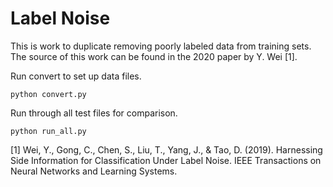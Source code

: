 # Label Noise

This is work to duplicate removing poorly labeled data from training sets. The source of this work can be found in the 2020 paper by Y. Wei [1].

Run convert to set up data files.

```
python convert.py
```

Run through all test files for comparison.

```
python run_all.py
```

[1] Wei, Y., Gong, C., Chen, S., Liu, T., Yang, J., & Tao, D. (2019). Harnessing Side Information for Classification Under Label Noise. IEEE Transactions on Neural Networks and Learning Systems.
